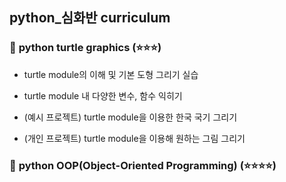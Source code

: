 ## <b>python_심화반 curriculum</b>

### 🐢 <b>python turtle graphics</b> (⭐️⭐️⭐️)
- turtle module의 이해 및 기본 도형 그리기 실습

- turtle module 내 다양한 변수, 함수 익히기

- (예시 프로젝트) turtle module을 이용한 한국 국기 그리기

- (개인 프로젝트) turtle module을 이용해 원하는 그림 그리기

### 👜 <b>python OOP(Object-Oriented Programming)</b> (⭐️⭐️⭐️⭐️)

